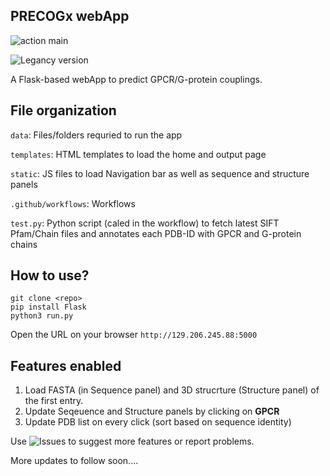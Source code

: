 ## PRECOGx webApp
![action main](https://github.com/gurdeep330/precogx/actions/workflows/main.yml/badge.svg)

![Legancy version](https://github.com/gurdeep330/precog)

A Flask-based webApp to predict GPCR/G-protein couplings.

## File organization
```data```: Files/folders requried to run the app

```templates```: HTML templates to load the home and output page

```static```: JS files to load Navigation bar as well as sequence and structure panels

```.github/workflows```: Workflows

```test.py```: Python script (caled in the workflow) to fetch latest SIFT Pfam/Chain files and annotates each PDB-ID with GPCR and G-protein chains

## How to use?
```
git clone <repo>
pip install Flask
python3 run.py
```

Open the URL on your browser ```http://129.206.245.88:5000```

## Features enabled
1. Load FASTA (in Sequence panel) and 3D strucrture (Structure panel) of the first entry.
2. Update Seqeuence and Structure panels by clicking on <b>GPCR</b>
3. Update PDB list on every click (sort based on sequence identity)

Use ![Issues](https://github.com/gurdeep330/precogx/issues) to suggest more features or report problems.

More updates to follow soon....
